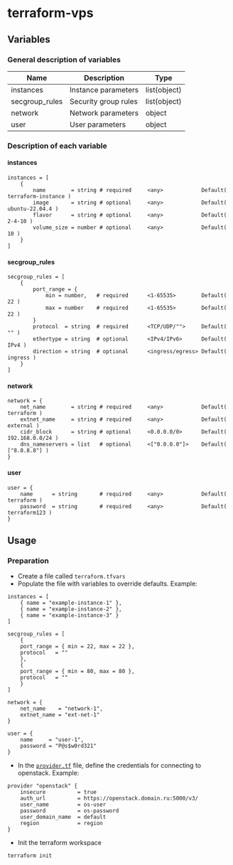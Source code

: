 # terraform-vps

## Variables
### General description of variables
| Name | Description | Type |
|---|---|---|
| instances | Instance parameters | list(object) |
| secgroup_rules | Security group rules | list(object) |
| network | Network parameters | object |
| user | User parameters | object |

### Description of each variable
#### instances
```hcl
instances = [
    {
        name        = string # required     <any>            Default( terraform-instance )
        image       = string # optional     <any>            Default( ubuntu-22.04.4 )
        flavor      = string # optional     <any>            Default( 2-4-10 )
        volume_size = number # optional     <any>            Default( 10 )
    }
]
```

#### secgroup_rules
```hcl
secgroup_rules = [
    {
        port_range = {
            min = number,   # required      <1-65535>        Default( 22 )
            max = number    # required      <1-65535>        Default( 22 )
        }
        protocol  = string  # required      <TCP/UDP/"">     Default( "" )
        ethertype = string  # optional      <IPv4/IPv6>      Default( IPv4 )
        direction = string  # optional      <ingress/egress> Default( ingress )
    }
]
```

#### network
```hcl
network = {
    net_name        = string # required     <any>            Default( terraform )
    extnet_name     = string # required     <any>            Default( external )
    cidr_block      = string # optional     <0.0.0.0/0>      Default( 192.168.0.0/24 )
    dns_nameservers = list   # optional     <["0.0.0.0"]>    Default( ["8.8.8.8"] )
}
```

#### user
```hcl
user = {
    name      = string       # required     <any>            Default( terraform )
    password  = string       # required     <any>            Default( terraform123 )
}
```

## Usage
### Preparation
- Create a file called `terraform.tfvars`
- Populate the file with variables to override defaults. Example:
```hcl
instances = [
    { name = "example-instance-1" },
    { name = "example-instance-2" },
    { name = "example-instance-3" }
]

secgroup_rules = [
    {
    port_range = { min = 22, max = 22 },
    protocol   = ""
    },
    {
    port_range = { min = 80, max = 80 },
    protocol   = ""
    }
]

network = {
    net_name    = "network-1",
    extnet_name = "ext-net-1"
}

user = {
    name     = "user-1",
    password = "P@s$w0rd321"
}
```
- In the [`provider.tf`](provider.tf) file, define the credentials for connecting to openstack. Example:
```hcl
provider "openstack" {
    insecure          = true
    auth_url          = https://openstack.domain.ru:5000/v3/
    user_name         = os-user
    password          = os-password
    user_domain_name  = default
    region            = region
}
```
- Init the terraform workspace
```hcl
terraform init
```
